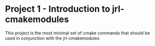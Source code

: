 Project 1 - Introduction to jrl-cmakemodules
==

This project is the most minimal set of cmake commands that should be used in
conjunction with the jrl-cmakemodules
